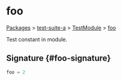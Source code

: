 # foo

[Packages](/) &gt; [test-suite-a](/test-suite-a/) &gt; [TestModule](/test-suite-a/testmodule-namespace/) &gt; [foo](/test-suite-a/testmodule-namespace/foo-variable)

Test constant in module.

## Signature {#foo-signature}

```typescript
foo = 2
```
